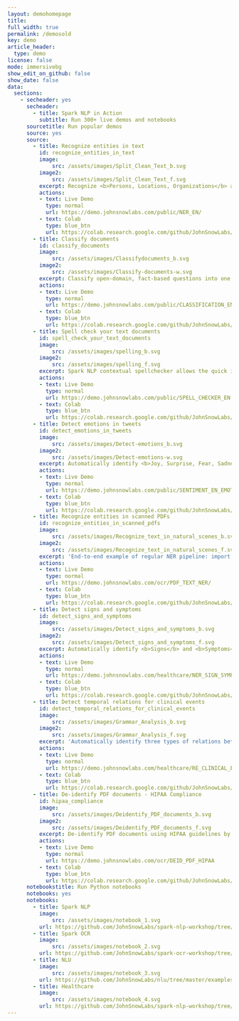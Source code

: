 ```yaml
---
layout: demohomepage
title: 
full_width: true
permalink: /demosold
key: demo
article_header:
  type: demo
license: false
mode: immersivebg
show_edit_on_github: false
show_date: false
data:
  sections:  
    - secheader: yes
      secheader:
        - title: Spark NLP in Action
          subtitle: Run 300+ live demos and notebooks
      sourcetitle: Run popular demos
      source: yes
      source: 
        - title: Recognize entities in text
          id: recognize_entities_in_text
          image: 
              src: /assets/images/Split_Clean_Text_b.svg
          image2: 
              src: /assets/images/Split_Clean_Text_f.svg
          excerpt: Recognize <b>Persons, Locations, Organizations</b> and <b>Misc</b> entities using out of the box pretrained Deep Learning models based on GloVe (glove_100d) and BERT (ner_dl_bert) word embeddings.
          actions:
          - text: Live Demo
            type: normal            
            url: https://demo.johnsnowlabs.com/public/NER_EN/
          - text: Colab
            type: blue_btn
            url: https://colab.research.google.com/github/JohnSnowLabs/spark-nlp-workshop/blob/master/tutorials/streamlit_notebooks/NER_EN.ipynb
        - title: Classify documents
          id: classify_documents
          image: 
              src: /assets/images/Classifydocuments_b.svg
          image2: 
              src: /assets/images/Classify-documents-w.svg
          excerpt: Classify open-domain, fact-based questions into one of the following broad semantic categories <b>Abbreviation, Description, Entities, Human Beings, Locations or Numeric Values</b>
          actions:
          - text: Live Demo
            type: normal
            url: https://demo.johnsnowlabs.com/public/CLASSIFICATION_EN_TREC/
          - text: Colab
            type: blue_btn
            url: https://colab.research.google.com/github/JohnSnowLabs/spark-nlp-workshop/blob/master/tutorials/streamlit_notebooks/CLASSIFICATION_EN_TREC.ipynb
        - title: Spell check your text documents
          id: spell_check_your_text_documents
          image: 
              src: /assets/images/spelling_b.svg
          image2: 
              src: /assets/images/spelling_f.svg
          excerpt: Spark NLP contextual spellchecker allows the quick identification of typos or spell issues within any text document.
          actions:
          - text: Live Demo
            type: normal
            url: https://demo.johnsnowlabs.com/public/SPELL_CHECKER_EN
          - text: Colab
            type: blue_btn
            url: https://colab.research.google.com/github/JohnSnowLabs/spark-nlp-workshop/blob/master/tutorials/streamlit_notebooks/SPELL_CHECKER_EN.ipynb
        - title: Detect emotions in tweets
          id: detect_emotions_in_tweets
          image: 
              src: /assets/images/Detect-emotions_b.svg
          image2: 
              src: /assets/images/Detect-emotions-w.svg
          excerpt: Automatically identify <b>Joy, Surprise, Fear, Sadness</b> in Tweets using out pretrained Spark NLP DL classifier.
          actions:
          - text: Live Demo
            type: normal
            url: https://demo.johnsnowlabs.com/public/SENTIMENT_EN_EMOTION/
          - text: Colab
            type: blue_btn
            url: https://colab.research.google.com/github/JohnSnowLabs/spark-nlp-workshop/blob/master/tutorials/streamlit_notebooks/SENTIMENT_EN_EMOTION.ipynb
        - title: Recognize entities in scanned PDFs
          id: recognize_entities_in_scanned_pdfs
          image: 
              src: /assets/images/Recognize_text_in_natural_scenes_b.svg
          image2: 
              src: /assets/images/Recognize_text_in_natural_scenes_f.svg
          excerpt: 'End-to-end example of regular NER pipeline: import scanned images from cloud storage, preprocess them for improving their quality, recognize text using Spark OCR, correct the spelling mistakes for improving OCR results and finally run NER for extracting entities.'
          actions:
          - text: Live Demo
            type: normal
            url: https://demo.johnsnowlabs.com/ocr/PDF_TEXT_NER/
          - text: Colab
            type: blue_btn
            url: https://colab.research.google.com/github/JohnSnowLabs/spark-nlp-workshop/blob/master/tutorials/streamlit_notebooks/ocr/PDF_TEXT_NER.ipynb
        - title: Detect signs and symptoms
          id: detect_signs_and_symptoms
          image: 
              src: /assets/images/Detect_signs_and_symptoms_b.svg
          image2: 
              src: /assets/images/Detect_signs_and_symptoms_f.svg
          excerpt: Automatically identify <b>Signs</b> and <b>Symptoms</b> in clinical documents using two of our pretrained Spark NLP clinical models.
          actions:
          - text: Live Demo
            type: normal
            url: https://demo.johnsnowlabs.com/healthcare/NER_SIGN_SYMP/
          - text: Colab
            type: blue_btn
            url: https://colab.research.google.com/github/JohnSnowLabs/spark-nlp-workshop/blob/master/tutorials/streamlit_notebooks/healthcare/NER_SIGN_SYMP.ipynb
        - title: Detect temporal relations for clinical events
          id: detect_temporal_relations_for_clinical_events
          image: 
              src: /assets/images/Grammar_Analysis_b.svg
          image2: 
              src: /assets/images/Grammar_Analysis_f.svg
          excerpt: 'Automatically identify three types of relations between clinical events: After, Before and Overlap using our pretrained clinical Relation Extraction (RE) model.'
          actions:
          - text: Live Demo
            type: normal
            url: https://demo.johnsnowlabs.com/healthcare/RE_CLINICAL_EVENTS/
          - text: Colab
            type: blue_btn
            url: https://colab.research.google.com/github/JohnSnowLabs/spark-nlp-workshop/blob/master/tutorials/streamlit_notebooks/healthcare/RE_CLINICAL_EVENTS.ipynb
        - title: De-identify PDF documents - HIPAA Compliance
          id: hipaa_compliance
          image: 
              src: /assets/images/Deidentify_PDF_documents_b.svg
          image2: 
              src: /assets/images/Deidentify_PDF_documents_f.svg
          excerpt: De-identify PDF documents using HIPAA guidelines by masking PHI information using out of the box Spark NLP models.
          actions:
          - text: Live Demo
            type: normal
            url: https://demo.johnsnowlabs.com/ocr/DEID_PDF_HIPAA
          - text: Colab
            type: blue_btn
            url: https://colab.research.google.com/github/JohnSnowLabs/spark-nlp-workshop/blob/master/tutorials/streamlit_notebooks/ocr/DEID_PDF.ipynb
      notebookstitle: Run Python notebooks
      notebooks: yes
      notebooks:
        - title: Spark NLP
          image: 
              src: /assets/images/notebook_1.svg
          url: https://github.com/JohnSnowLabs/spark-nlp-workshop/tree/master/tutorials/Certification_Trainings/Public
        - title: Spark OCR
          image: 
              src: /assets/images/notebook_2.svg
          url: https://github.com/JohnSnowLabs/spark-ocr-workshop/tree/master/jupyter
        - title: NLU
          image: 
              src: /assets/images/notebook_3.svg
          url: https://github.com/JohnSnowLabs/nlu/tree/master/examples
        - title: Healthcare
          image: 
              src: /assets/images/notebook_4.svg
          url: https://github.com/JohnSnowLabs/spark-nlp-workshop/tree/master/tutorials/Certification_Trainings/Healthcare        
---
```


